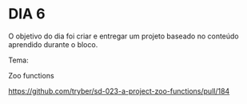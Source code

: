 # DIA 6

O objetivo do dia foi criar e entregar um projeto baseado no conteúdo aprendido durante o bloco.

Tema:

Zoo functions

https://github.com/tryber/sd-023-a-project-zoo-functions/pull/184
